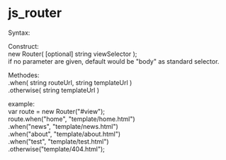 js_router
=========

Syntax:

Construct: <br>
    new Router( [optional] string viewSelector );<br>
    if no parameter are given, default would be "body" as standard selector.
    
Methodes:<br>
    .when( string routeUrl, string templateUrl )<br>
    .otherwise( string templateUrl )<br>
    
    
example:<br>
    var route = new Router("#view");<br>
    route.when("home", "template/home.html")<br>
         .when("news", "template/news.html")<br>
         .when("about", "template/about.html")<br>
         .when("test", "template/test.html")<br>
         .otherwise("template/404.html");<br>
